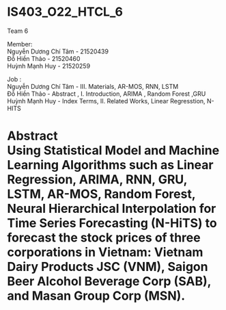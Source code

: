 ﻿# IS403_O22_HTCL_6

Team 6 

Member:<br>
Nguyễn Dương Chí Tâm - 21520439 <br>
Đỗ Hiền Thảo - 21520460<br>
Huỳnh Mạnh Huy - 21520259<br>

Job :<br>
Nguyễn Dương Chí Tâm - III. Materials, AR-MOS, RNN, LSTM<br>
Đỗ Hiền Thảo -  Abstract , I. Introduction, ARIMA , Random Forest ,GRU<br>
Huỳnh Mạnh Huy - Index Terms, II. Related Works, Linear Regresstion, N-HITS<br>

<h1> Abstract <br>
Using Statistical Model and Machine Learning Algorithms such as Linear
Regression, ARIMA, RNN, GRU, LSTM, AR-MOS, Random Forest, Neural Hierarchical Interpolation for
Time Series Forecasting (N-HiTS) to forecast the stock prices of three corporations in Vietnam:  Vietnam Dairy Products JSC (VNM), Saigon Beer Alcohol Beverage Corp (SAB), and Masan Group Corp (MSN).
